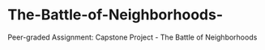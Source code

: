 # The-Battle-of-Neighborhoods-
Peer-graded Assignment: Capstone Project - The Battle of Neighborhoods 
